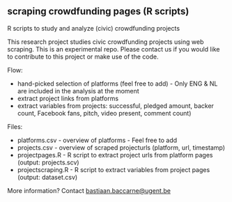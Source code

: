 ## scraping crowdfunding pages (R scripts)

R scripts to study and analyze (civic) crowdfunding projects

This research project studies civic crowdfunding projects using web scraping.
This is an experimental repo. Please contact us if you would like to contribute to this project or make use of the code.

Flow:
* hand-picked selection of platforms (feel free to add) - Only ENG & NL are included in the analysis at the moment
* extract project links from platforms
* extract variables from projects: successful, pledged amount, backer count, Facebook fans, pitch, video present, comment count)

Files:
* platforms.csv - overview of platforms - Feel free to add
* projects.csv - overview of scraped projecturls (platform, url, timestamp)
* projectpages.R - R script to extract project urls from platform pages (output: projects.scv)
* projectscraping.R - R script to extract variables from project pages (output: dataset.csv)

More information? Contact bastiaan.baccarne@ugent.be
